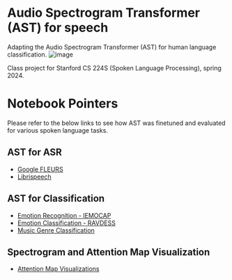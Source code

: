 # Audio Spectrogram Transformer (AST) for speech
Adapting the Audio Spectrogram Transformer (AST) for human language classification.
![image](CS_224S_Poster.png)

Class project for Stanford CS 224S (Spoken Language Processing), spring 2024.

# Notebook Pointers
Please refer to the below links to see how AST was finetuned and evaluated for various spoken language tasks.

## AST for ASR
* [Google FLEURS](https://github.com/poojasethi/ast-speech/blob/main/Automatic_Speech_Recognition_(FLEURS_Further_Extended_Training).ipynb)
* [Librispeech](https://github.com/poojasethi/ast-speech/blob/main/Automatic_Speech_Recognition_(Librispeech).ipynb)

## AST for Classification
* [Emotion Recognition - IEMOCAP](https://github.com/poojasethi/ast-speech/blob/main/emotion_classification_IEMOCAP.py)
* [Emotion Classification - RAVDESS](https://github.com/poojasethi/ast-speech/blob/main/emotion_classification_RAVDESS.py)
* [Music Genre Classification](https://github.com/poojasethi/ast-speech/blob/main/music_genre_classification_GTZAN.py)

## Spectrogram and Attention Map Visualization
* [Attention Map Visualizations](https://github.com/poojasethi/ast-speech/blob/main/visualizations.ipynb)

